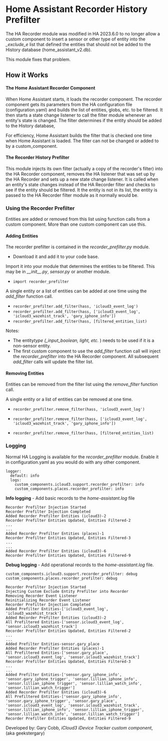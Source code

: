# Home Assistant Recorder History Prefilter

The HA Recorder module was modified in HA 2023.6.0 to no longer allow a custom component to insert a sensor or other type of entity into the _\_exclude_e_ list that defined the entities that should not be added to the History database (home_assistant_v2.db).

This module fixes that problem.

## How it Works

#### The Home Assistant Recorder Component

When Home Assistant starts, it loads the recorder component. The recorder component gets its parameters from the HA configuration file (configuration.yaml) and builds the list of entities, globs, etc. to be filtered. It then starts a state change listener to call the filter module whenever an entity's state is changed. The filter determines if the entity should be added to the History database,

For efficiency, Home Assistant builds the filter that is checked one time when Home Assistant is loaded. The filter can not be changed or added to by a custom_component.

#### The Recorder History Prefilter

This module injects its own filter (actually a copy of the recorder's filter) into the HA Recorder component, removes the HA listener that was set up by the HA Recorder and sets up a new state change listener. It is called when an entity's state changes instead of the HA Recorder filter and checks to see if the entity should be filtered. It the entity is not in its list, the entity is passed to the HA Recorder filter module as it normally would be.

### Using the Recorder Prefilter

Entities are added or removed from this list using function calls from a custom component. More than one custom component can use this.

#### Adding Entities

The recorder prefilter is contained in the _recorder_prefilter.py_ module.

- Download it and add it to your code base.

Import it into your module that determines the entities to be filtered. This may be in _\_\_init\_\_.py_, _sensor.py_ or another module.

- `import recorder_prefilter`

A single entity or a list of entities can be added at one time using the _add_filter_ function call.

- `recorder_prefilter.add_filter(hass, 'icloud3_event_log')`
- `recorder_prefilter.add_filter(hass, ['icloud3_event_log', 'icloud3_wazehist_track', 'gary_iphone_info'])`
- `recorder_prefilter.add_filter(hass, [filtered_entities_list)`

Notes:

- The entity*type (\_input_boolean, light, etc.* ) needs to be used if it is a non-sensor entity.
- The first custom component to use the _add_filter_ function call will inject the _recorder_prefilter_ into the HA Recorder component. All subsequent _add_filter_ calls will update the filter list.

#### Removing Entities

Entities can be removed from the filter list using the _remove_filter_ function call.

A single entity or a list of entities can be removed at one time.

- `recorder_prefilter.remove_filter(hass, 'icloud3_event_log')`

- `recorder_prefilter.remove_filter(hass, ['icloud3_event_log', 'icloud3_wazehist_track', 'gary_iphone_info'])`

- `recorder_prefilter.remove_filter(hass, [filtered_entities_list)`

### Logging

Normal HA Logging is available for the _recorder_prefilter_ module. Enable it in configuration.yaml as you would do with any other component.

    logger:
      default: info
      logs:
        custom_components.icloud3.support.recorder_prefilter: info
        custom_components.places.recorder_prefilter: info

**Info logging** - Add basic records to the _home-assistant.log_ file

```Recorder Prefilter Injection Started
Recorder Prefilter Injection Started
Recorder Prefilter Injection Completed
Added Recorder Prefilter Entities (icloud3)-2
Recorder Prefilter Entities Updated, Entities Filtered-2
...
...
Added Recorder Prefilter Entities (places)-1
Recorder Prefilter Entities Updated, Entities Filtered-3
...
...
Added Recorder Prefilter Entities (icloud3)-6
Recorder Prefilter Entities Updated, Entities Filtered-9
```

**Debug logging** - Add operational records to the _home-assistant.log_ file.

    custom_components.icloud3.support.recorder_prefilter: debug
    custom_components.places.recorder_prefilter: debug

```Recorder Prefilter Injection Started
Recorder Prefilter Injection Started
Injecting Custom Exclude Entity Prefilter into Recorder
Removing Recorder Event Listener
Reinitializing Recorder Event Listener
Recorder Prefilter Injection Completed
Added Prefilter Entities-['icloud3_event_log', 'icloud3_wazehist_track']
Added Recorder Prefilter Entities (icloud3)-2
All Prefiltered Entities-['sensor.icloud3_event_log', 'sensor.icloud3_wazehist_track']
Recorder Prefilter Entities Updated, Entities Filtered-2
...
...
Added Prefilter Entities-sensor.gary_place
Added Recorder Prefilter Entities (places)-1
All Prefiltered Entities-['sensor.gary_place', 'sensor.icloud3_event_log', 'sensor.icloud3_wazehist_track']
Recorder Prefilter Entities Updated, Entities Filtered-3
...
...
Added Prefilter Entities-['sensor.gary_iphone_info', 'sensor.gary_iphone_trigger', 'sensor.lillian_iphone_info', 'sensor.lillian_iphone_trigger', 'sensor.lillian_watch_info', 'sensor.lillian_watch_trigger']
Added Recorder Prefilter Entities (icloud3)-6
All Prefiltered Entities-['sensor.gary_iphone_info', 'sensor.gary_iphone_trigger', 'sensor.gary_place', 'sensor.icloud3_event_log', 'sensor.icloud3_wazehist_track', 'sensor.lillian_iphone_info', 'sensor.lillian_iphone_trigger', 'sensor.lillian_watch_info', 'sensor.lillian_watch_trigger']
Recorder Prefilter Entities Updated, Entities Filtered-9

```

Developed by: Gary Cobb, _iCloud3 iDevice Tracker custom component_, (aka geekstergary)

